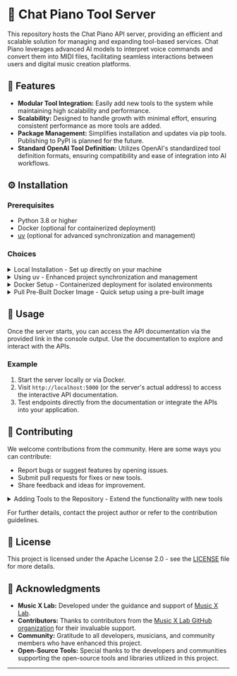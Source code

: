 # 🎹 Chat Piano Tool Server

This repository hosts the Chat Piano API server, providing an efficient and scalable solution for managing and expanding tool-based services. Chat Piano leverages advanced AI models to interpret voice commands and convert them into MIDI files, facilitating seamless interactions between users and digital music creation platforms.

## 🌟 Features

- **Modular Tool Integration:** Easily add new tools to the system while maintaining high scalability and performance.
- **Scalability:** Designed to handle growth with minimal effort, ensuring consistent performance as more tools are added.
- **Package Management:** Simplifies installation and updates via pip tools. Publishing to PyPI is planned for the future.
- **Standard OpenAI Tool Definition:** Utilizes OpenAI's standardized tool definition formats, ensuring compatibility and ease of integration into AI workflows.

## ⚙️ Installation

### Prerequisites

- Python 3.8 or higher
- Docker (optional for containerized deployment)
- [uv](https://uv.tools/) (optional for advanced synchronization and management)

### Choices

<details>
<summary>Local Installation - Set up directly on your machine</summary>
<blockquote>

<div>
<p>This section provides detailed steps to install the project locally. Ideal for developers or testers who wish to modify and run the tool on their machines.</p>

<ol>
  <li>Clone the repository recursively to include all submodules:
    <pre><code>git clone git@github.com:yhbcode000/ChatPiano.git
cd ChatPiano</code></pre>
  </li>
  <li>Install the package in editable mode to allow changes:
    <pre><code>pip install -e .</code></pre>
  </li>
  <li>Start the Chat Piano tool server:
    <pre><code>start-chatpiano</code></pre>
    After this, the server will start and provide a URL for API interaction.
  </li>
</ol>
</div>
</blockquote>

</details>

<details>
<summary>Using uv - Enhanced project synchronization and management</summary>
  <blockquote>

<div>
<p>The `uv` tool provides a streamlined way to manage synchronization and ensure optimal configurations for running the project.</p>

<ol>
  <li>Sync the project to ensure all dependencies and configurations are up-to-date:
    <pre><code>uv sync</code></pre>
  </li>
  <li>Run the server with the `uv` management tool:
    <pre><code>uv run python -m chat_piano</code></pre>
    This command ensures the application is running with the best possible setup provided by `uv`.
  </li>
</ol>
</div>
</blockquote>

</details>

<details>
<summary>Docker Setup - Containerized deployment for isolated environments</summary>
  <blockquote>

<div>
<p>Use Docker to encapsulate the project and its dependencies for an isolated and consistent environment. This is the recommended approach for production use.</p>

<ol>
  <li>Build the Docker container locally:
    <pre><code>docker build -t chat-piano .</code></pre>
  </li>
  <li>Run the container in detached mode:
    <pre><code>docker run -d --name chat-piano-instance chat-piano</code></pre>
  </li>
</ol>

<p><strong>Note:</strong> The Docker image includes all dependencies, ensuring a consistent and isolated environment. For production use, consider pulling the pre-built image to save time.</p>
</div>
</blockquote>

</details>

<details>
<summary>Pull Pre-Built Docker Image - Quick setup using a pre-built image</summary>
  <blockquote>

<div>
<p>For quicker setup and deployment, use a pre-built Docker image hosted on Docker Hub.</p>

<ol>
  <li>Pull the image directly from Docker Hub:
    <pre><code>docker pull TODO-TO-BE-ANNOUNCED</code></pre>
  </li>
  <li>Create a container from the pulled image:
    <pre><code>docker run -d --name chat-piano-instance TODO-TO-BE-ANNOUNCED</code></pre>
  </li>
  <li>Optionally, set up the Docker service for managed deployment:
    <pre><code>docker service create --name chat-piano-service TODO-TO-BE-ANNOUNCED</code></pre>
    This approach is ideal for scaling and orchestrating multiple instances efficiently.
  </li>
</ol>
</div>
</blockquote>

</details>

## 📖 Usage

Once the server starts, you can access the API documentation via the provided link in the console output. Use the documentation to explore and interact with the APIs.

### Example

<ol>
  <li>Start the server locally or via Docker.</li>
  <li>Visit <code>http://localhost:5000</code> (or the server's actual address) to access the interactive API documentation.</li>
  <li>Test endpoints directly from the documentation or integrate the APIs into your application.</li>
</ol>

## 🤝 Contributing

We welcome contributions from the community. Here are some ways you can contribute:

<ul>
  <li>Report bugs or suggest features by opening issues.</li>
  <li>Submit pull requests for fixes or new tools.</li>
  <li>Share feedback and ideas for improvement.</li>
</ul>

<details>
<summary>Adding Tools to the Repository - Extend the functionality with new tools</summary>
  <blockquote>

<div>
<p>To add a new tool to the Chat Piano system, follow these steps:</p>

<ol>
  <li><strong>Configure the Tool in <code>__init__.py</code>:</strong>
    Add your tool configuration to <code>chat_piano/tools/__init__.py</code> to register it in the system.
  </li>
  <li><strong>Create the Tool's Python File:</strong>
    Place your Python file in the <code>chat_piano/tools</code> folder. This file should define the tool's functionality and follow these guidelines:
    <ul>
      <li>Always return a string to ensure the AI agent receives feedback from the tool.</li>
      <li>Use a non-blocking thread for any long-running algorithms to avoid stalling the main process.</li>
    </ul>
  </li>
  <li><strong>Implement Status and Results Handling:</strong>
    <ul>
      <li>Provide a method for checking the tool's status.</li>
      <li>Include a method for retrieving results after the tool completes its task.</li>
    </ul>
  </li>
  <li><strong>Refer to an Example:</strong>
    For guidance, refer to <code>chat_piano/tools/generateMidiTool.py</code>, which includes a clear implementation of these principles.
  </li>
  <li><strong>Test the Tool:</strong>
    Ensure the new tool integrates seamlessly with the server and behaves as expected during interaction.
  </li>
</ol>
</div>
</blockquote>

</details>

For further details, contact the project author or refer to the contribution guidelines.

## 📜 License

This project is licensed under the Apache License 2.0 - see the [LICENSE](LICENSE) file for more details.

## 🙏 Acknowledgments

<ul>
  <li><strong>Music X Lab:</strong> Developed under the guidance and support of <a href="http://www.musicxlab.com/">Music X Lab</a>.</li>
  <li><strong>Contributors:</strong> Thanks to contributors from the <a href="https://github.com/music-x-lab">Music X Lab GitHub organization</a> for their invaluable support.</li>
  <li><strong>Community:</strong> Gratitude to all developers, musicians, and community members who have enhanced this project.</li>
  <li><strong>Open-Source Tools:</strong> Special thanks to the developers and communities supporting the open-source tools and libraries utilized in this project.</li>
</ul>

---
